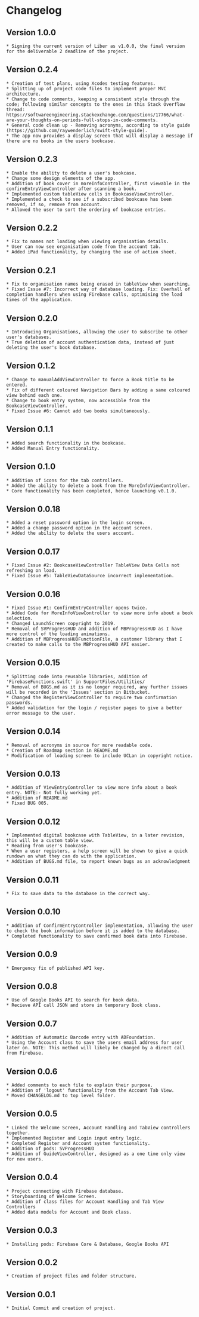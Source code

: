 # Changelog

## Version 1.0.0
    * Signing the current version of Liber as v1.0.0, the final version for the deliverable 2 deadline of the project.

## Version 0.2.4
    * Creation of test plans, using Xcodes testing features. 
    * Splitting up of project code files to implement proper MVC architecture. 
    * Change to code comments, keeping a consistent style through the code; following similar concepts to the ones in this Stack Overflow thread: https://softwareengineering.stackexchange.com/questions/17766/what-are-your-thoughts-on-periods-full-stops-in-code-comments.
    * General code clean up - Removing acronyms, according to style guide (https://github.com/raywenderlich/swift-style-guide).
    * The app now provides a display screen that will display a message if there are no books in the users bookcase.

## Version 0.2.3
    * Enable the ability to delete a user's bookcase. 
    * Change some design elements of the app. 
    * Addition of book cover in moreInfoController, first viewable in the confirmEntryViewController after scanning a book.
    * Implemented custom tableView cells in BookcaseViewController. 
    * Implemented a check to see if a subscribed bookcase has been removed, if so, remove from account.
    * Allowed the user to sort the ordering of bookcase entries. 

## Version 0.2.2
    * Fix to names not loading when viewing organisation details. 
    * User can now see organisation code from the account tab. 
    * Added iPad functionality, by changing the use of action sheet. 

## Version 0.2.1 
    * Fix to organisation names being erased in tableView when searching. 
    * Fixed Issue #7: Incorrect way of database loading. Fix: Overhall of completion handlers when using Firebase calls, optimising the load times of the application.

## Version 0.2.0
    * Introducing Organisations, allowing the user to subscribe to other user's databases.
    * True deletion of account authentication data, instead of just deleting the user's book database.

## Version 0.1.2 
    * Change to manualAddViewController to force a Book title to be entered. 
    * Fix of different coloured Navigation Bars by adding a same coloured view behind each one. 
    * Change to book entry system, now accessible from the BookcaseViewController.
    * Fixed Issue #6: Cannot add two books simultaneously.

## Version 0.1.1 
    * Added search functionality in the bookcase. 
    * Added Manual Entry functionality.

## Version 0.1.0
    * Addition of icons for the tab controllers. 
    * Added the ability to delete a book from the MoreInfoViewController.
    * Core functionality has been completed, hence launching v0.1.0.

## Version 0.0.18
    * Added a reset password option in the login screen. 
    * Added a change password option in the account screen.  
    * Added the ability to delete the users account.

## Version 0.0.17
    * Fixed Issue #2: BookcaseViewController TableView Data Cells not refreshing on load.
    * Fixed Issue #5: TableViewDataSource incorrect implementation.

## Version 0.0.16
    * Fixed Issue #1: ConfirmEntryController opens twice.
    * Added Code for MoreInfoViewController to view more info about a book selection.
    * Changed LaunchScreen copyright to 2019.
    * Removal of SVProgressHUD and addition of MBProgressHUD as I have more control of the loading animations. 
    * Addition of MBProgressHUDFunctionFile, a customer library that I created to make calls to the MBProgressHUD API easier. 

## Version 0.0.15
    * Splitting code into reusable libraries, addition of 'FirebaseFunctions.swift' in SupportFiles/Utilities/
    * Removal of BUGS.md as it is no longer required, any further issues will be recorded in the 'Issues' section in Bitbucket.
    * Changed the RegisterViewController to require two confirmation passwords.
    * Added validation for the login / register pages to give a better error message to the user. 

## Version 0.0.14
    * Removal of acronyms in source for more readable code. 
    * Creation of Roadmap section in README.md
    * Modification of loading screen to include UCLan in copyright notice. 

## Version 0.0.13
    * Addition of ViewEntryController to view more info about a book entry. NOTE:- Not fully working yet. 
    * Addition of README.md
    * Fixed BUG 005.

## Version 0.0.12
    * Implemented digital bookcase with TableView, in a later revision, this will be a custom table view.
    * Reading from user's bookcase.
    * When a user registers, a help screen will be shown to give a quick rundown on what they can do with the application. 
    * Addition of BUGS.md file, to report known bugs as an acknowledgment 

## Version 0.0.11
    * Fix to save data to the database in the correct way.

## Version 0.0.10
    * Addition of ConfirmEntryController implementation, allowing the user to check the book information before it is added to the database.
    * Completed functionality to save confirmed book data into Firebase. 

## Version 0.0.9
    * Emergency fix of published API key.

## Version 0.0.8
    * Use of Google Books API to search for book data.
    * Recieve API call JSON and store in temporary Book class.

## Version 0.0.7
    * Addition of Automatic Barcode entry with ADFoundation.
    * Using the Account class to save the users email address for user later on. NOTE: This method will likely be changed by a direct call from Firebase.

## Version 0.0.6 
    * Added comments to each file to explain their purpose. 
    * Addition of 'logout' functionality from the Account Tab View. 
    * Moved CHANGELOG.md to top level folder. 

## Version 0.0.5
    * Linked the Welcome Screen, Account Handling and TabView controllers together.
    * Implemented Register and Login input entry logic. 
    * Completed Register and Account system functionality.
    * Addition of pods: SVProgressHUD
    * Addition of GuideViewController, designed as a one time only view for new users.

## Version 0.0.4
    * Project connecting with Firebase database.
    * Storyboarding of Welcome Screen.
    * Addition of class files for Account Handling and Tab View Controllers
    * Added data models for Account and Book class. 

## Version 0.0.3 
    * Installing pods: Firebase Core & Database, Google Books API

## Version 0.0.2
    * Creation of project files and folder structure.

## Version 0.0.1 
    * Initial Commit and creation of project.

